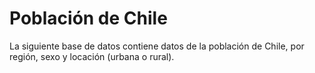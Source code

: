 # Población de Chile

La siguiente base de datos contiene datos de la población de Chile, por región,
sexo y locación (urbana o rural).
